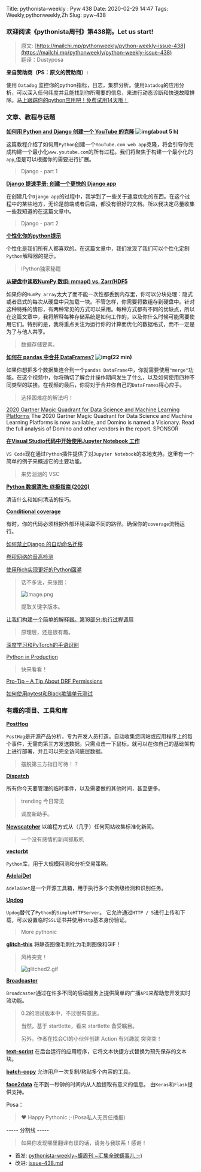 Title: pythonista-weekly : Pyw 438
Date: 2020-02-29 14:47
Tags: Weekly,pythonweekly,Zh 
Slug: pyw-438

### 欢迎阅读《pythonista周刊》第438期。Let us start!


>原文: [https://mailchi.mp/pythonweekly/python-weekly-issue-438](https://mailchi.mp/pythonweekly/python-weekly-issue-438)  
>翻译：Dustyposa

**来自赞助商（PS：原文的赞助商）:**

使用 `Datadog` 监控你的python指标，日志，集群分析。使用`Datadog`的应用分析，可以深入任何纬度并且能找到你所需要的信息，来进行动态诊断和快速故障排除。[马上跟踪你的python应用吧！免费试用14天哦！](https://www.datadoghq.com/dg/apm/python-troubleshooting/?utm_source=Advertisement&utm_medium=Advertisement&utm_campaign=PythonWeekly-Troubleshooting)

### 文章、教程与话题

**[如何用 Python and Django 创建一个 YouTube 的克隆](https://www.education-ecosystem.com/andreybu/RaWGm-how-to-create-a-youtube-clone-in-python-and-django/9b4Kz-youtube_webapp/) ![img](https://gallery.mailchimp.com/e2e180baf855ac797ef407fc7/images/8def3887-e9e9-4a48-95e0-74045a6a23fc.png)(about 5 h)**

这篇教程介绍了如何用`Python`创建一个`YouTube.com web app`克隆，将会引导你完成构建一个最小化`www.youtube.com`的所有过程。我们将聚焦于构建一个最小化的`app`,但是可以根据你的需要进行扩展。

> Django - part 1

**[Django 提速手册: 创建一个更快的 Django app ](https://openfolder.sh/django-faster-speed-tutorial)**

在创建几个`Django app`的过程中，我学到了一些关于速度优化的东西。在这个过程中的某些地方，无论是前端或者后端，都没有很好的文档。所以我决定尽量收集一些我知道的在这篇文章中。



> Django - part 2

**[个性化你的python提示](https://arpitbhayani.me/blogs/python-prompts)**

个性化是我们所有人都喜欢的。在这篇文章中，我们发现了我们可以个性化定制`Python`解释器的提示。

> IPython独家秘籍

**[从硬盘中读取NumPy 数组: mmap() vs. Zarr/HDF5](https://pythonspeed.com/articles/mmap-vs-zarr-hdf5/)**

如果你的`NumPy array`太大了而不能一次性都丢到内存里，你可以分块处理：隐式或者显式的每次从硬盘中只加载一块。不管怎样，你需要将数组存到硬盘中。针对这种特殊的情形，有两种常见的方式可以采用。每种方式都有不同的优缺点，所以在这篇文章中，我将解释每种存储系统是如何工作的，以及你什么时候可能需要使用它们。特别的是，我将重点关注为运行你的计算而优化的数据格式，而不一定是为了与他人共享。

> 数据存储要素。

**[如何在 pandas 中合并 DataFrames?](https://www.youtube.com/watch?v=iYWKfUOtGaw) ![img](https://gallery.mailchimp.com/e2e180baf855ac797ef407fc7/images/8def3887-e9e9-4a48-95e0-74045a6a23fc.png)(22 min)**

如果你想把多个数据集连合到一个`pandas DataFrame`中，你就需要使用`"merge"`功能。在这个视频中，你将确切了解合并操作期间发生了什么，以及如何使用四种不同类型的联接。在视频的最后，你将对于合并你自己的`DataFrames`得心应手。

> 选择困难症的解法吗！

[2020 Gartner Magic Quadrant for Data Science and Machine Learning Platforms](https://hubs.ly/H0n2-j60)
The 2020 Gartner Magic Quadrant for Data Science and Machine Learning Platforms is now available, and Domino is named a Visionary. Read the full analysis of Domino and other vendors in the report. SPONSOR

**[在Visual Studio代码中开始使用Jupyter Notebook 工作](https://t.co/Iz4sjQ71r2)** 

`VS Code`现在通过`Python`插件提供了对`Jupyter Notebook`的本地支持。这里有一个简单的例子来概述它的主要功能。

> 来势汹汹的 VSC

**[Python 数据清洗: 终极指南 (2020)](https://t.co/jX0OKuB3qu)**

清洁什么和如何清洁的技巧。



**[Conditional coverage](https://sobolevn.me/2020/02/conditional-coverage)**

有时，你的代码必须根据外部环境采取不同的路径。确保你的`coverage`流畅运行。



[如何禁止Django 的自动命名迁移](https://adamj.eu/tech/2020/02/24/how-to-disallow-auto-named-django-migrations/)

[卷积网络的音高检测](https://0xfe.blogspot.com/2020/02/pitch-detection-with-convolutional.html)

[使用Rich实现更好的Python回溯](https://www.willmcgugan.com/blog/tech/post/better-python-tracebacks-with-rich/)

> 话不多说，来张图：
>
> ![image.png](https://i.loli.net/2020/02/29/dwM5xo8cZ2fbgIW.png)
>
> 提取关键字版本。

[让我们构建一个简单的解释器。第18部分:执行过程调用](https://ruslanspivak.com/lsbasi-part18/)

> 原理层，还是很有趣。

[深度学习和PyTorch的手语识别](https://theaisummer.com/Sign-Language-Recognition-with-PyTorch/)

[Python in Production](https://hynek.me/articles/python-in-production/)

> 快来看看！

[Pro-Tip – A Tip About DRF Permissions](https://www.revsys.com/tidbits/tip-about-drf-permissions/)

[如何使用pytest和Black欺骗单元测试](https://simonwillison.net/2020/Feb/11/cheating-at-unit-tests-pytest-black)





### 有趣的项目、工具和库

**[PostHog](https://github.com/PostHog/posthog)** 

`PostHog`是开源产品分析，专为开发人员打造。自动收集您网站或应用程序上的每个事件，无需向第三方发送数据。只需点击一下鼠标，就可以在你自己的基础架构上进行部署，并且可以完全访问底层数据。

> 摆脱第三方指日可待！？

**[Dispatch](https://github.com/Netflix/dispatch)**

所有你今天要管理的临时事件，以及需要做的其他时间，甚至更多。

> trending 今日常见
>
> 调度新助手。

**[Newscatcher](https://github.com/kotartemiy/newscatcher)**
以编程方式从（几乎）任何网站收集标准化新闻。

> 一个没有感情的新闻抓取机

**[vectorbt](https://github.com/polakowo/vectorbt)**

`Python`库，用于大规模回测和分析交易策略。



**[AdelaiDet](https://github.com/aim-uofa/adet)**

`AdelaiDet`是一个开源工具箱，用于执行多个实例级检测和识别任务。

**[Updog](https://github.com/sc0tfree/updog)** 

`Updog`替代了`Python`的`SimpleHTTPServer`。 它允许通过`HTTP / S`进行上传和下载，可以设置临时`SSL`证书并使用`http`基本身份验证。

> More pythonic

**[glitch-this](https://github.com/TotallyNotChase/glitch-this)**
将静态图像毛刺化为毛刺图像和GIF！

> 风格突变！
>
> ![glitched2.gif](https://i.loli.net/2020/02/29/lVFjaR6KbponrJO.gif)
>
> 

**[Broadcaster](https://github.com/encode/broadcaster)**

`Broadcaster`通过在许多不同的后端服务上提供简单的广播`API`来帮助您开发实时流功能。

> 0.2的测试版本中，不过很有意思。
>
> 当然，基于 startlette，看来 startlette 备受瞩目。
>
> 另外，作者在找会CI的小伙伴创建 Action 有兴趣就 突突突！

**[text-script](https://github.com/GeorgeCiesinski/text-script)**
在后台运行的应用程序，它将文本快捷方式替换为预先保存的文本块。

**[batch-copy](https://github.com/dibsonthis/batch-copy)**
允许用户一次复制/粘贴多个内容的工具。

**[face2data](https://github.com/rodrigobressan/face2data)**
在不到一秒钟的时间内从人脸提取有意义的信息。 由`Keras`和`Flask`提供支持。



Posa：

> ❤️ Happy Pythonic ;-(Posa私人无责任播报)  





----- 分割线 -----

> 如果你发现哪里翻译有误的话，请务与我联系！感谢！
>




- 首发: [pythonista-weekly~蠎周刊 ~汇集全球蠎事儿 ;-)](http://weekly.pychina.org/python-weekly/pyw-438.html)
- 改进: [issue-438.md](https://github.com/PyChina/weekly/blob/master/content/python-weekly/issue%23438.md)


